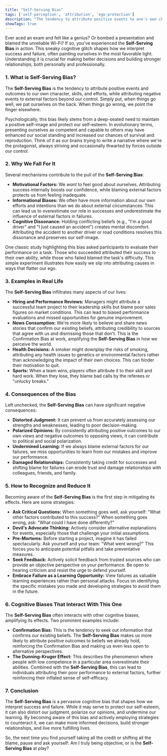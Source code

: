 ```yaml
---
title: "Self-Serving Bias"
tags: ['self-perception', 'attribution', 'ego-protection']
description: "The tendency to attribute positive events to one's own character but attribute negative events to external factors."
showTags: true
---
```



Ever aced an exam and felt like a genius? Or bombed a presentation and blamed the unreliable Wi-Fi? If so, you've experienced the **Self-Serving Bias** in action. This sneaky cognitive glitch shapes how we interpret success and failure, often painting ourselves in the most favorable light. Understanding it is crucial for making better decisions and building stronger relationships, both personally and professionally.

### 1. What is Self-Serving Bias?

The **Self-Serving Bias** is the tendency to attribute positive events and outcomes to our own character, skills, and efforts, while attributing negative events to external factors beyond our control. Simply put, when things go well, we pat ourselves on the back. When things go wrong, we point the finger elsewhere.

Psychologically, this bias likely stems from a deep-seated need to maintain a positive self-image and protect our self-esteem. In evolutionary terms, presenting ourselves as competent and capable to others may have enhanced our social standing and increased our chances of survival and reproduction. Think of it as our brains trying to write a narrative where we're the protagonist, always striving and occasionally thwarted by forces outside our control.

### 2. Why We Fall For It

Several mechanisms contribute to the pull of the **Self-Serving Bias**:

*   **Motivational Factors:** We *want* to feel good about ourselves. Attributing success internally boosts our confidence, while blaming external factors protects us from feeling inadequate.
*   **Informational Biases:** We often have more information about our own efforts and intentions than we do about external circumstances. This can lead us to overestimate our role in successes and underestimate the influence of external factors in failures.
*   **Cognitive Dissonance:** Holding conflicting beliefs (e.g., "I'm a good driver" and "I just caused an accident") creates mental discomfort. Attributing the accident to another driver or road conditions resolves this dissonance and preserves our self-image.

One classic study highlighting this bias asked participants to evaluate their performance on a task. Those who succeeded attributed their success to their own ability, while those who failed blamed the task's difficulty. This simple experiment illustrates how easily we slip into attributing causes in ways that flatter our ego.

### 3. Examples in Real Life

The **Self-Serving Bias** infiltrates many aspects of our lives:

*   **Hiring and Performance Reviews:** Managers might attribute a successful team project to their leadership skills but blame poor sales figures on market conditions. This can lead to biased performance evaluations and missed opportunities for genuine improvement.
*   **News Consumption:** We're more likely to believe and share news stories that confirm our existing beliefs, attributing credibility to sources that agree with us and dismissing those that don't. This is the Confirmation Bias at work, amplifying the **Self-Serving Bias** in how we perceive the world.
*   **Health Decisions:** A smoker might downplay the risks of smoking, attributing any health issues to genetics or environmental factors rather than acknowledging the impact of their own choices. This can hinder their motivation to quit.
*   **Sports:** When a team wins, players often attribute it to their skill and hard work. When they lose, they blame bad calls by the referees or "unlucky breaks."

### 4. Consequences of the Bias

Left unchecked, the **Self-Serving Bias** can have significant negative consequences:

*   **Distorted Judgment:** It can prevent us from accurately assessing our strengths and weaknesses, leading to poor decision-making.
*   **Polarized Opinions:** By consistently attributing positive outcomes to our own views and negative outcomes to opposing views, it can contribute to political and social polarization.
*   **Undermined Learning:** If we always blame external factors for our failures, we miss opportunities to learn from our mistakes and improve our performance.
*   **Damaged Relationships:** Consistently taking credit for successes and shifting blame for failures can erode trust and damage relationships with colleagues, friends, and family.

### 5. How to Recognize and Reduce It

Becoming aware of the **Self-Serving Bias** is the first step in mitigating its effects. Here are some strategies:

*   **Ask Critical Questions:** When something goes well, ask yourself: "What other factors contributed to this success?" When something goes wrong, ask: "What could I have done differently?"
*   **Devil's Advocate Thinking:** Actively consider alternative explanations for events, especially those that challenge your initial assumptions.
*   **Pre-Mortems:** Before starting a project, imagine it has failed spectacularly. Ask yourself and your team: "What went wrong?" This forces you to anticipate potential pitfalls and take preventative measures.
*   **Seek Feedback:** Actively solicit feedback from trusted sources who can provide an objective perspective on your performance. Be open to hearing criticism and resist the urge to defend yourself.
*   **Embrace Failure as a Learning Opportunity:** View failures as valuable learning experiences rather than personal attacks. Focus on identifying the specific mistakes you made and developing strategies to avoid them in the future.

### 6. Cognitive Biases That Interact With This One

The **Self-Serving Bias** often interacts with other cognitive biases, amplifying its effects. Two prominent examples include:

*   **Confirmation Bias:** This is the tendency to seek out information that confirms our existing beliefs. The **Self-Serving Bias** makes us more likely to attribute positive outcomes to beliefs we already hold, reinforcing the Confirmation Bias and making us even less open to alternative perspectives.
*   **The Dunning-Kruger Effect:** This describes the phenomenon where people with low competence in a particular area overestimate their abilities. Combined with the **Self-Serving Bias**, this can lead to individuals attributing their poor performance to external factors, further reinforcing their inflated sense of self-efficacy.

### 7. Conclusion

The **Self-Serving Bias** is a pervasive cognitive bias that shapes how we interpret success and failure. While it may serve to protect our self-esteem, it can also distort our judgment, polarize our opinions, and undermine our learning. By becoming aware of this bias and actively employing strategies to counteract it, we can make more informed decisions, build stronger relationships, and live more fulfilling lives.

So, the next time you find yourself taking all the credit or shifting all the blame, pause and ask yourself: Am I truly being objective, or is the **Self-Serving Bias** at play?

